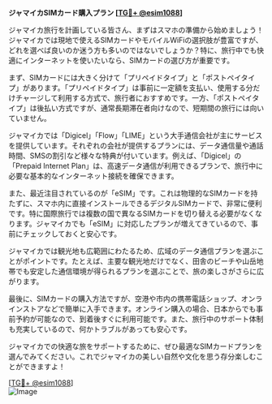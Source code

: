 **ジャマイカSIMカード購入プラン [[TG💪+ @esim1088](https://t.me/s/esim1088)]**

ジャマイカ旅行を計画している皆さん、まずはスマホの準備から始めましょう！ジャマイカでは現地で使えるSIMカードやモバイルWiFiの選択肢が豊富ですが、どれを選べば良いのか迷う方も多いのではないでしょうか？特に、旅行中でも快適にインターネットを使いたいなら、SIMカードの選び方が重要です。

まず、SIMカードには大きく分けて「プリペイドタイプ」と「ポストペイタイプ」があります。「プリペイドタイプ」は事前に一定額を支払い、使用する分だけチャージして利用する方式で、旅行者におすすめです。一方、「ポストペイタイプ」は後払い方式ですが、通常長期滞在者向けなので、短期間の旅行には向いていません。

ジャマイカでは「Digicel」「Flow」「LIME」という大手通信会社が主にサービスを提供しています。それぞれの会社が提供するプランには、データ通信量や通話時間、SMSの割引など様々な特典が付いています。例えば、「Digicel」の「Prepaid Internet Plan」は、高速データ通信が利用できるプランで、旅行中に必要な基本的なインターネット接続を確保できます。

また、最近注目されているのが「eSIM」です。これは物理的なSIMカードを持たずに、スマホ内に直接インストールできるデジタルSIMカードで、非常に便利です。特に国際旅行では複数の国で異なるSIMカードを切り替える必要がなくなります。ジャマイカでも「eSIM」に対応したプランが増えてきているので、事前にチェックしておくと安心です。

ジャマイカでは観光地も広範囲にわたるため、広域のデータ通信プランを選ぶことがポイントです。たとえば、主要な観光地だけでなく、田舎のビーチや山岳地帯でも安定した通信環境が得られるプランを選ぶことで、旅の楽しさがさらに広がります。

最後に、SIMカードの購入方法ですが、空港や市内の携帯電話ショップ、オンラインストアなどで簡単に入手できます。オンライン購入の場合、日本からでも事前予約が可能なので、到着後すぐに利用可能です。また、旅行中のサポート体制も充実しているので、何かトラブルがあっても安心です。

ジャマイカでの快適な旅をサポートするために、ぜひ最適なSIMカードプランを選んでみてください。これでジャマイカの美しい自然や文化を思う存分楽しむことができますよ！

[[TG💪+ @esim1088](https://t.me/s/esim1088)]  
![Image](https://i.postimg.cc/Y0z9fWf4/image.png)
